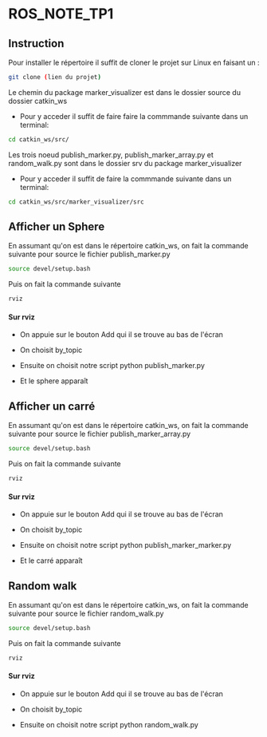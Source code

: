 # ROS_NOTE_TP1

## Instruction

Pour installer le répertoire il suffit de cloner le projet sur Linux en faisant un :

```sh
git clone (lien du projet)
```

Le chemin du package marker_visualizer est dans le dossier source du dossier catkin_ws

- Pour y acceder il suffit de faire faire la commmande suivante dans un terminal:
```sh
cd catkin_ws/src/
```

Les trois noeud publish_marker.py, publish_marker_array.py et random_walk.py  sont dans le dossier srv du package marker_visualizer

- Pour y acceder il suffit de faire la commmande suivante dans un terminal:
```sh
cd catkin_ws/src/marker_visualizer/src
```

## Afficher un Sphere

En assumant qu'on est dans le répertoire catkin_ws, on fait la commande suivante pour source le fichier publish_marker.py
```sh
source devel/setup.bash
```

Puis on fait la commande suivante
```sh
rviz
```
#### Sur rviz 

- On appuie sur le bouton Add qui il se trouve au bas de l'écran

- On choisit by_topic

- Ensuite on choisit notre script python publish_marker.py

- Et le sphere apparaît

## Afficher un carré

En assumant qu'on est dans le répertoire catkin_ws, on fait la commande suivante pour source le fichier publish_marker_array.py
```sh
source devel/setup.bash
```

Puis on fait la commande suivante
```sh
rviz
```
#### Sur rviz 

- On appuie sur le bouton Add qui il se trouve au bas de l'écran

- On choisit by_topic

- Ensuite on choisit notre script python publish_marker_marker.py

- Et le carré apparaît

## Random walk

En assumant qu'on est dans le répertoire catkin_ws, on fait la commande suivante pour source le fichier random_walk.py
```sh
source devel/setup.bash
```

Puis on fait la commande suivante
```sh
rviz
```
#### Sur rviz 

- On appuie sur le bouton Add qui il se trouve au bas de l'écran

- On choisit by_topic

- Ensuite on choisit notre script python random_walk.py



